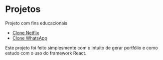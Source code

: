 # Projetos
Projeto com fins educacionais

- [Clone Netflix](https://clonenetfix.vercel.app/)
- [Clone WhatsApp](https://clonewhatsappweb.vercel.app/)

Este projeto foi feito simplesmente com o intuito de gerar portfólio e como estudo com o uso do framework React.